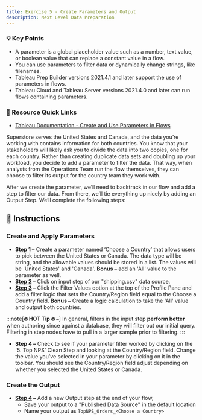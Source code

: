 ```yaml
---
title: Exercise 5 - Create Parameters and Output
description: Next Level Data Preparation
---
```

### 💡 Key Points

* A parameter is a global placeholder value such as a number, text value, or boolean value that can replace a constant value in a flow.
* You can use parameters to filter data or dynamically change strings, like filenames.
* Tableau Prep Builder versions 2021.4.1 and later support the use of parameters in flows.
* Tableau Cloud and Tableau Server versions 2021.4.0 and later can run flows containing parameters.

### 📙 Resource Quick Links

* [Tableau Documentation - Create and Use Parameters in Flows](https://help.tableau.com/current/prep/en-us/prep_parameters.htm)

Superstore serves the United States and Canada, and the data you’re working with contains information for both countries. You know that your stakeholders will likely ask you to divide the data into two copies, one for each country. Rather than creating duplicate data sets and doubling up your workload, you decide to add a parameter to filter the data. That way, when analysts from the Operations Team run the flow themselves, they can choose to filter its output for the country team they work with.

After we create the parameter, we’ll need to backtrack in our flow and add a step to filter our data. From there, we’ll tie everything up nicely by adding an Output Step. We’ll complete the following steps:


## 📝 Instructions

### Create and Apply Parameters

* **[Step 1](/../../reference/e5s1sol) –** Create a parameter named ‘Choose a Country’ that allows users to pick between the United States or Canada. The data type will be string, and the allowable values should be stored in a list. The values will be 'United States' and 'Canada'. **Bonus –** add an 'All' value to the parameter as well.
* **[Step 2](/../../reference/e5s2sol) –** Click on input step of our "shipping.csv" data source.
* **[Step 3](/../../reference/e5s2sol) –** Click the Filter Values option at the top of the Profile Pane and add a filter logic that sets the Country/Region field equal to the Choose a Country field. **Bonus –** Create a logic calculation to take the 'All' value and output both countries.

:::note[**🔥 HOT Tip 🔥 –**]
In general, filters in the input step **perform better** when authoring since against a database, they will filter out our initial query. Filtering in step nodes have to pull in a larger sample prior to filtering.
:::


* **Step 4 –** Check to see if your parameter filter worked by clicking on the '5. Top NPS' Clean Step and looking at the Country/Region field. Change the value you’ve selected in your parameter by clicking on it in the toolbar. You should see the Country/Region field adjust depending on whether you selected the United States or Canada.

### Create the Output

* **[Step 4](/../../reference/e5s3sol) –** Add a new Output step at the end of your flow, 
  * Save your output to a "Published Data Source" in the default location
  * Name your output as `TopNPS_Orders_<Choose a Country>`